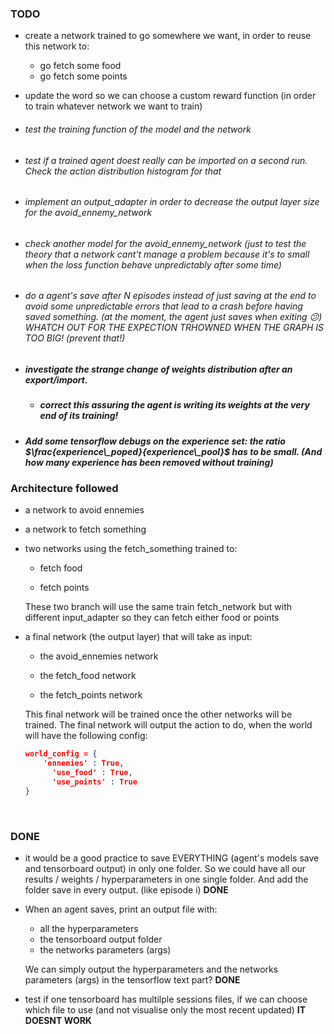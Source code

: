 ### TODO

- create a network trained to go somewhere we want, in order to reuse this network to: 
  - go fetch some food
  - go fetch some points

- update the word so we can choose a custom reward function (in order to train whatever network we want to train)

- ###### test the training function of the model and the network

- ###### test if a trained agent doest really can be imported on a second run. Check the action distribution histogram for that

- ###### implement an output_adapter in order to decrease the output layer size for the avoid_ennemy_network

- ###### check another model for the avoid_ennemy_network (just to test the theory that a network cant't manage a problem because it's to small when the loss function behave unpredictably after some time)

- ###### do a agent's save after N episodes instead of just saving at the end to avoid some unpredictable errors that lead to a crash before having saved something. (at the moment, the agent just saves when exiting 😕)  WHATCH OUT FOR THE EXPECTION TRHOWNED WHEN  THE GRAPH IS TOO BIG! (prevent that!)

- ##### investigate the strange change of weights distribution after an export/import.

  - ##### correct this assuring the agent is writing its weights at the very end of its training!

- ##### Add some tensorflow debugs on the experience set: the ratio $\frac{experience\_poped}{experience\_pool}$ has to be small. (And how many experience has been removed without training)







### Architecture followed

- a network to avoid ennemies

- a network to fetch something

- two networks using the fetch_something trained to: 

  - fetch food

  - fetch points

  These two branch will use the same train fetch_network but with different input_adapter so they can fetch either food or points

- a final network (the output layer) that will take as input: 

  - the avoid_ennemies network

  - the fetch_food network

  - the fetch_points network

  This final network will be trained once the other networks will be trained. The final network will output the action to do, when the world will have the following config:

  ```json
  world_config = {
      'ennemies' : True,
    	'use_food' : True,
    	'use_points' : True
  }
  ```

  ​


### DONE

- it would be a good practice to save EVERYTHING (agent's models save and tensorboard output) in only one folder. So we could have all our results / weights / hyperparameters in one single folder. And add the folder save in every output. (like episode i) **DONE**

- When an agent saves, print an output file with:  

  - all the hyperparameters 
  - the tensorboard output folder
  - the networks parameters (args)

  We can simply output the hyperparameters and the networks parameters (args) in the tensorflow text part? **DONE**

- test if one tensorboard has multilple sessions files, if we can choose which file to use (and not visualise only the most recent updated) **IT DOESNT WORK**

